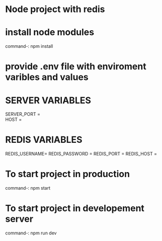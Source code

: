 # Node project with redis

# install node modules

command-: npm install

# provide .env file with enviroment varibles and values

# SERVER VARIABLES

SERVER_PORT =  
HOST =

# REDIS VARIABLES

REDIS_USERNAME=
REDIS_PASSWORD =
REDIS_PORT =
REDIS_HOST =

# To start project in production

command-: npm start

# To start project in developement server

command-: npm run dev
